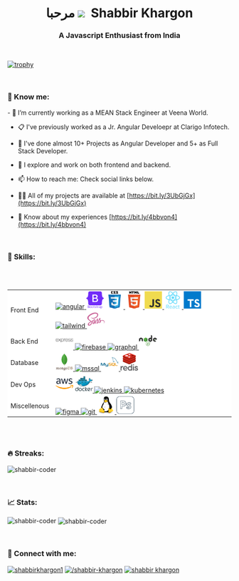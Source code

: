 <h1 align="center">مرحبا <img src="https://github.com/Anmol-Baranwal/Cool-GIFs-For-GitHub/assets/74038190/7bb1e704-6026-48f9-8435-2f4d40101348" width="75">&nbsp;
Shabbir Khargon</h1>
<h3 align="center">A Javascript Enthusiast from India</h3>
<br>

[![trophy](https://github-profile-trophy.vercel.app/?username=shabbir-coder&theme=dracula&rank=S)](https://github.com/ryo-ma/github-profile-trophy)

<br>
<h3 align="left"> 🪪 Know me:</h3>
- 💼 I’m currently working as a MEAN Stack Engineer at Veena World.

- 📋 I've previously worked as a Jr. Angular Develoepr at Clarigo Infotech.

- 🎒 I've done almost 10+ Projects as Angular Developer and 5+ as Full Stack Developer.

- 🧭 I explore and work on both frontend and backend.

- 📫 How to reach me: Check social links below.

- 👨‍💻 All of my projects are available at [https://bit.ly/3UbGjGx](https://bit.ly/3UbGjGx)

- 📄 Know about my experiences [https://bit.ly/4bbvon4](https://bit.ly/4bbvon4)
<br>
<h3 align="left"> 🔨 Skills:</h3>
<br>
<br>
<table style="background-color: white;">
  <tbody>
    <tr>
      <td>Front End</td>
      <td><a href="https://angular.io" target="_blank" rel="noreferrer"> <img src="https://angular.io/assets/images/logos/angular/angular.svg" alt="angular" width="40" height="40"/> </a>
      <a href="https://getbootstrap.com" target="_blank" rel="noreferrer"> <img src="https://raw.githubusercontent.com/devicons/devicon/master/icons/bootstrap/bootstrap-plain-wordmark.svg" alt="bootstrap" width="40" height="40"/></a> <a href="https://www.w3schools.com/css/" target="_blank" rel="noreferrer"> <img src="https://raw.githubusercontent.com/devicons/devicon/master/icons/css3/css3-original-wordmark.svg" alt="css3" width="40" height="40"/> </a> <a href="https://www.w3.org/html/" target="_blank" rel="noreferrer"> <img src="https://raw.githubusercontent.com/devicons/devicon/master/icons/html5/html5-original-wordmark.svg" alt="html5" width="40" height="40"/> </a> <a href="https://developer.mozilla.org/en-US/docs/Web/JavaScript" target="_blank" rel="noreferrer"> <img src="https://raw.githubusercontent.com/devicons/devicon/master/icons/javascript/javascript-original.svg" alt="javascript" width="40" height="40"/> </a> 
        <a href="https://reactjs.org/" target="_blank" rel="noreferrer"> <img src="https://raw.githubusercontent.com/devicons/devicon/master/icons/react/react-original-wordmark.svg" alt="react" width="40" height="40"/> </a> 
          <a href="https://www.typescriptlang.org/" target="_blank" rel="noreferrer"> <img src="https://raw.githubusercontent.com/devicons/devicon/master/icons/typescript/typescript-original.svg" alt="typescript" width="40" height="40"/> </a> 
        <a href="https://tailwindcss.com/" target="_blank" rel="noreferrer"> <img src="https://www.vectorlogo.zone/logos/tailwindcss/tailwindcss-icon.svg" alt="tailwind" width="40" height="40"/> </a>
         <a href="https://sass-lang.com" target="_blank" rel="noreferrer"> <img src="https://raw.githubusercontent.com/devicons/devicon/master/icons/sass/sass-original.svg" alt="sass" width="40" height="40"/> </a>
      </td>
    </tr>
    <tr>
      <td>Back End</td>
      <td><a href="https://expressjs.com" target="_blank" rel="noreferrer"> <img src="https://raw.githubusercontent.com/devicons/devicon/master/icons/express/express-original-wordmark.svg" alt="express" width="40" height="40"/> </a> <a href="https://firebase.google.com/" target="_blank" rel="noreferrer"> <img src="https://www.vectorlogo.zone/logos/firebase/firebase-icon.svg" alt="firebase" width="40" height="40"/> </a> <a href="https://graphql.org" target="_blank" rel="noreferrer"> <img src="https://www.vectorlogo.zone/logos/graphql/graphql-icon.svg" alt="graphql" width="40" height="40"/> </a> <a href="https://nodejs.org" target="_blank" rel="noreferrer"> <img src="https://raw.githubusercontent.com/devicons/devicon/master/icons/nodejs/nodejs-original-wordmark.svg" alt="nodejs" width="40" height="40"/> </a></td>
    </tr>
    <tr>
      <td>Database</td>
      <td><a href="https://www.mongodb.com/" target="_blank" rel="noreferrer"> <img src="https://raw.githubusercontent.com/devicons/devicon/master/icons/mongodb/mongodb-original-wordmark.svg" alt="mongodb" width="40" height="40"/> </a> <a href="https://www.microsoft.com/en-us/sql-server" target="_blank" rel="noreferrer"> <img src="https://www.svgrepo.com/show/303229/microsoft-sql-server-logo.svg" alt="mssql" width="40" height="40"/> </a> <a href="https://www.mysql.com/" target="_blank" rel="noreferrer"> <img src="https://raw.githubusercontent.com/devicons/devicon/master/icons/mysql/mysql-original-wordmark.svg" alt="mysql" width="40" height="40"/> </a>  <a href="https://redis.io" target="_blank" rel="noreferrer"> <img src="https://raw.githubusercontent.com/devicons/devicon/master/icons/redis/redis-original-wordmark.svg" alt="redis" width="40" height="40"/> </a></td>
    </tr>
    <tr>
      <td>Dev Ops</td>
      <td> <a href="https://aws.amazon.com" target="_blank" rel="noreferrer"> <img src="https://raw.githubusercontent.com/devicons/devicon/master/icons/amazonwebservices/amazonwebservices-original-wordmark.svg" alt="aws" width="40" height="40"/></a>
      <a href="https://www.docker.com/" target="_blank" rel="noreferrer"> <img src="https://raw.githubusercontent.com/devicons/devicon/master/icons/docker/docker-original-wordmark.svg" alt="docker" width="40" height="40"/> </a>  <a href="https://www.jenkins.io" target="_blank" rel="noreferrer"> <img src="https://www.vectorlogo.zone/logos/jenkins/jenkins-icon.svg" alt="jenkins" width="40" height="40"/> </a>
         <a href="https://kubernetes.io" target="_blank" rel="noreferrer"> <img src="https://www.vectorlogo.zone/logos/kubernetes/kubernetes-icon.svg" alt="kubernetes" width="40" height="40"/> </a> 
      </td>
    </tr>
    <tr>
      <td>Miscellenous</td>
      <td><a href="https://www.figma.com/" target="_blank" rel="noreferrer"> <img src="https://www.vectorlogo.zone/logos/figma/figma-icon.svg" alt="figma" width="40" height="40"/> </a> 
      <a href="https://git-scm.com/" target="_blank" rel="noreferrer"> <img src="https://www.vectorlogo.zone/logos/git-scm/git-scm-icon.svg" alt="git" width="40" height="40"/> </a> 
        <a href="https://www.linux.org/" target="_blank" rel="noreferrer"> <img src="https://raw.githubusercontent.com/devicons/devicon/master/icons/linux/linux-original.svg" alt="linux" width="40" height="40"/> </a>   <a href="https://www.photoshop.com/en" target="_blank" rel="noreferrer"> <img src="https://raw.githubusercontent.com/devicons/devicon/master/icons/photoshop/photoshop-line.svg" alt="photoshop" width="40" height="40"/> </a>
      </td>
    </tr>
  </tbody>
</table>

<br>
<br>
<h3 align="left"> 🔥 Streaks:</h3>

<p><img align="center" src="https://github-readme-streak-stats.herokuapp.com/?user=shabbir-coder&theme=tokyonight" alt="shabbir-coder" /></p>
<br>
<h3 align="left"> 📈 Stats:</h3>

<p><img align="left" src="https://github-readme-stats.vercel.app/api/top-langs?username=shabbir-coder&show_icons=true&locale=en&layout=compact&theme=tokyonight" alt="shabbir-coder" /></p>

<p>&nbsp;<img align="center" src="https://github-readme-stats.vercel.app/api?username=shabbir-coder&show_icons=true&locale=en&theme=tokyonight" alt="shabbir-coder" /></p>
<br>
<h3 align="left"> 🤙 Connect with me:</h3>
<p align="left">
<a href="https://twitter.com/shabbirkhargon1" target="blank"><img align="center" src="https://raw.githubusercontent.com/rahuldkjain/github-profile-readme-generator/master/src/images/icons/Social/twitter.svg" alt="shabbirkhargon1" height="30" width="40" /></a>
<a href="https://linkedin.com/in//shabbir-khargon" target="blank"><img align="center" src="https://raw.githubusercontent.com/rahuldkjain/github-profile-readme-generator/master/src/images/icons/Social/linked-in-alt.svg" alt="/shabbir-khargon" height="30" width="40" /></a>
<a href="https://fb.com/shabbir khargon" target="blank"><img align="center" src="https://raw.githubusercontent.com/rahuldkjain/github-profile-readme-generator/master/src/images/icons/Social/facebook.svg" alt="shabbir khargon" height="30" width="40" /></a>
</p>

